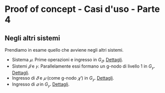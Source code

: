# Proof of concept - Casi d'uso - Parte 4

## <a name="Altri_sistemi"></a>Negli altri sistemi

Prendiamo in esame quello che avviene negli altri sistemi.

*   Sistema *𝜇*. Prime operazioni e ingresso in *G<sub>𝛿</sub>*. [Dettagli](#step1).
*   Sistemi *𝛽* e *𝛾*. Parallelamente essi formano un g-nodo di livello 1 in *G<sub>𝛾</sub>*. [Dettagli](#step2).
*   Ingresso di *𝛿* e *𝜇* (come g-nodo *𝜒'*) in *G<sub>𝛾</sub>*. [Dettagli](#step3).
*   Ingresso di *𝛼* in *G<sub>𝛾</sub>*. [Dettagli](#step4).


